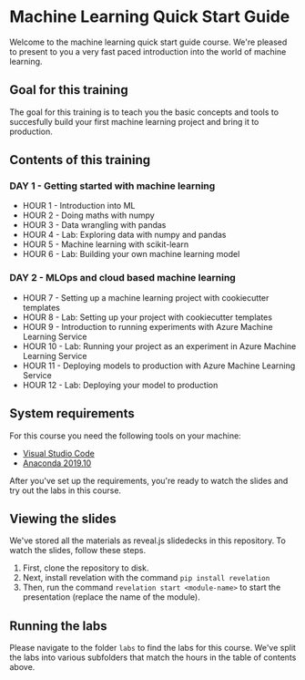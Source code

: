 # Machine Learning Quick Start Guide

Welcome to the machine learning quick start guide course.
We're pleased to present to you a very fast paced introduction into the world
of machine learning.

## Goal for this training

The goal for this training is to teach you the basic concepts and tools to succesfully
build your first machine learning project and bring it to production.

## Contents of this training

### DAY 1 - Getting started with machine learning

- HOUR 1 - Introduction into ML
- HOUR 2 - Doing maths with numpy
- HOUR 3 - Data wrangling with pandas
- HOUR 4 - Lab: Exploring data with numpy and pandas
- HOUR 5 - Machine learning with scikit-learn
- HOUR 6 - Lab: Building your own machine learning model

### DAY 2 - MLOps and cloud based machine learning

- HOUR 7 - Setting up a machine learning project with cookiecutter templates
- HOUR 8 - Lab: Setting up your project with cookiecutter templates
- HOUR 9 - Introduction to running experiments with Azure Machine Learning Service
- HOUR 10 - Lab: Running your project as an experiment in Azure Machine Learning Service
- HOUR 11 - Deploying models to production with Azure Machine Learning Service
- HOUR 12 - Lab: Deploying your model to production

## System requirements

For this course you need the following tools on your machine:

- [Visual Studio Code](https://code.visualstudio.com)
- [Anaconda 2019.10](https://www.anaconda.com/distribution/#download-section)

After you've set up the requirements, you're ready to watch the slides and
try out the labs in this course.

## Viewing the slides

We've stored all the materials as reveal.js slidedecks in this repository.
To watch the slides, follow these steps.

1. First, clone the repository to disk.
2. Next, install revelation with the command `pip install revelation`
3. Then, run the command `revelation start <module-name>` to start the presentation (replace the name of the module).

## Running the labs

Please navigate to the folder `labs` to find the labs for this course.
We've split the labs into various subfolders that match the hours in the
table of contents above.
